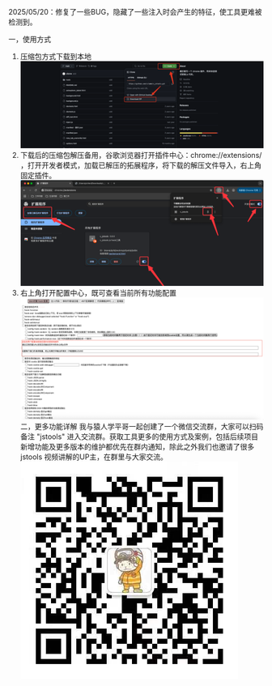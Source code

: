 2025/05/20：修复了一些BUG，隐藏了一些注入时会产生的特征，使工具更难被检测到。

一，使用方式
1. 压缩包方式下载到本地
![1.png](./img/1.png)
2. 下载后的压缩包解压备用，谷歌浏览器打开插件中心：chrome://extensions/ ，打开开发者模式，加载已解压的拓展程序，将下载的解压文件导入，右上角固定插件。
![2.png](./img/2.png)
3. 右上角打开配置中心，既可查看当前所有功能配置
![3.png](./img/3.png)
二，更多功能详解
  我与猿人学平哥一起创建了一个微信交流群，大家可以扫码备注 "jstools" 进入交流群。获取工具更多的使用方式及案例，包括后续项目新增功能及更多版本的维护都优先在群内通知，除此之外我们也邀请了很多 jstools 视频讲解的UP主，在群里与大家交流。
![4.png](./img/4.png)
